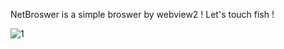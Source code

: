NetBroswer is a simple broswer by webview2 ! Let's touch fish !

![1](https://github.com/user-attachments/assets/bd27f8f0-6771-4ca5-a6a1-c76df4103eb0)
